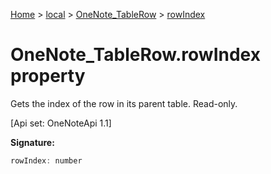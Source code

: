 [Home](./index) &gt; [local](local.md) &gt; [OneNote\_TableRow](local.onenote_tablerow.md) &gt; [rowIndex](local.onenote_tablerow.rowindex.md)

# OneNote\_TableRow.rowIndex property

Gets the index of the row in its parent table. Read-only. 

 \[Api set: OneNoteApi 1.1\]

**Signature:**
```javascript
rowIndex: number
```
